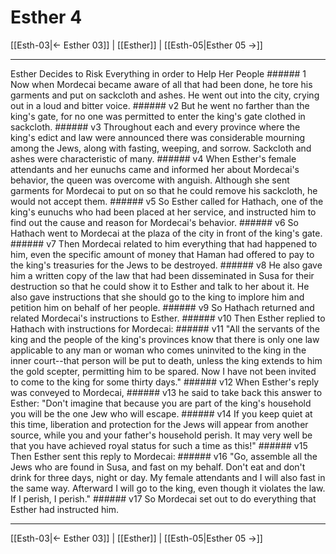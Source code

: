 # Esther 4

[[Esth-03|← Esther 03]] | [[Esther]] | [[Esth-05|Esther 05 →]]
***

Esther Decides to Risk Everything in order to Help Her People ###### 1 Now when Mordecai became aware of all that had been done, he tore his garments and put on sackcloth and ashes. He went out into the city, crying out in a loud and bitter voice. ###### v2 But he went no farther than the king's gate, for no one was permitted to enter the king's gate clothed in sackcloth. ###### v3 Throughout each and every province where the king's edict and law were announced there was considerable mourning among the Jews, along with fasting, weeping, and sorrow. Sackcloth and ashes were characteristic of many. ###### v4 When Esther's female attendants and her eunuchs came and informed her about Mordecai's behavior, the queen was overcome with anguish. Although she sent garments for Mordecai to put on so that he could remove his sackcloth, he would not accept them. ###### v5 So Esther called for Hathach, one of the king's eunuchs who had been placed at her service, and instructed him to find out the cause and reason for Mordecai's behavior. ###### v6 So Hathach went to Mordecai at the plaza of the city in front of the king's gate. ###### v7 Then Mordecai related to him everything that had happened to him, even the specific amount of money that Haman had offered to pay to the king's treasuries for the Jews to be destroyed. ###### v8 He also gave him a written copy of the law that had been disseminated in Susa for their destruction so that he could show it to Esther and talk to her about it. He also gave instructions that she should go to the king to implore him and petition him on behalf of her people. ###### v9 So Hathach returned and related Mordecai's instructions to Esther. ###### v10 Then Esther replied to Hathach with instructions for Mordecai: ###### v11 "All the servants of the king and the people of the king's provinces know that there is only one law applicable to any man or woman who comes uninvited to the king in the inner court--that person will be put to death, unless the king extends to him the gold scepter, permitting him to be spared. Now I have not been invited to come to the king for some thirty days." ###### v12 When Esther's reply was conveyed to Mordecai, ###### v13 he said to take back this answer to Esther: "Don't imagine that because you are part of the king's household you will be the one Jew who will escape. ###### v14 If you keep quiet at this time, liberation and protection for the Jews will appear from another source, while you and your father's household perish. It may very well be that you have achieved royal status for such a time as this!" ###### v15 Then Esther sent this reply to Mordecai: ###### v16 "Go, assemble all the Jews who are found in Susa, and fast on my behalf. Don't eat and don't drink for three days, night or day. My female attendants and I will also fast in the same way. Afterward I will go to the king, even though it violates the law. If I perish, I perish." ###### v17 So Mordecai set out to do everything that Esther had instructed him.

***
[[Esth-03|← Esther 03]] | [[Esther]] | [[Esth-05|Esther 05 →]]
